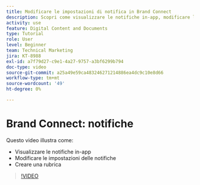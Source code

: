 ```yaml
---
title: Modificare le impostazioni di notifica in Brand Connect
description: Scopri come visualizzare le notifiche in-app, modificare le impostazioni di notifica e creare una rubrica in Brand Connect di [!UICONTROL DAM WORKFRONT].
activity: use
feature: Digital Content and Documents
type: Tutorial
role: User
level: Beginner
team: Technical Marketing
jira: KT-8988
exl-id: a7f79d27-c9e1-4a27-9757-a3bf6299b794
doc-type: video
source-git-commit: a25a49e59ca483246271214886ea4dc9c10e8d66
workflow-type: tm+mt
source-wordcount: '49'
ht-degree: 0%

---
```


# Brand Connect: notifiche

Questo video illustra come:

* Visualizzare le notifiche in-app
* Modificare le impostazioni delle notifiche
* Creare una rubrica

>[!VIDEO](https://video.tv.adobe.com/v/335250/?quality=12&learn=on)
